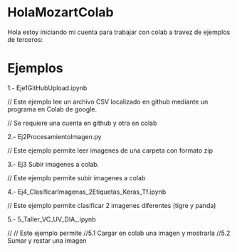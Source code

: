 # HolaMozartColab
Hola 
estoy iniciando mi cuenta para trabajar con colab a travez de ejemplos de terceros:

# Ejemplos

1.- Eje1GitHubUpload.ipynb

// Este ejemplo lee un archivo CSV localizado en github mediante un programa en Colab de google.


// Se requiere una cuenta en github y otra en colab



2.- Ej2ProcesamientoImagen.py

// Este ejemplo permite leer imagenes de una carpeta con formato zip


3.- Ej3 Subir imagenes a colab.
 
// Este ejemplo permite subir imagenes a colab

4.- Ej4_ClasificarImagenas_2Etiquetas_Keras_Tf.ipynb

// Este ejemplo permite clasificar 2 imagenes diferentes (tigre y panda)

5.- 5_Taller_VC_UV_DIA_.ipynb

//
// Este ejemplo permite
//5.1 Cargar en colab una imagen y mostrarla 
//5.2 Sumar y restar una imagen 

